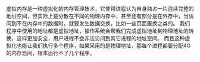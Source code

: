 虚拟内存是一种虚拟化的内存管理技术，它使得进程认为自身独占一片连续完整的地址空间，但实际上是分散在不同的物理内存中，甚至还有部分是在外存中，当访问到不在内存中的数据时，就要发生数据交换，比如一些页面置换之类的。
我们程序中使用的地址都是虚拟地址，操作系统会帮我们完成虚拟地址到物理地址的转换，这样更加安全，用户进程不会非法访问到其它进程的地址空间。
而且这种虚拟化也能让我们执行多个程序，如果采用的是物理地址，那每个进程都要分配4G的内存恐间，根本运行不了几个程序。